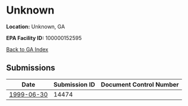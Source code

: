 # Unknown

**Location:** Unknown, GA

**EPA Facility ID:** 100000152595

[Back to GA Index](../../index.md)

## Submissions

| Date | Submission ID | Document Control Number |
|------|--------------|-------------------------|
| [1999-06-30](submissions/14474.md) | 14474 |  |
